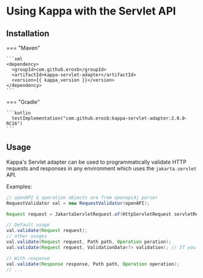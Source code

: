 # Using Kappa with the Servlet API

## Installation


=== "Maven"

    ```xml
    <dependency>
      <groupId>com.github.erosb</groupId>
      <artifactId>kappa-servlet-adapter</artifactId>
      <version>{{ kappa_version }}</version>
    </dependency>
    ```

=== "Gradle"

    ```kotlin
      testImplementation("com.github.erosb:kappa-servlet-adapter:2.0.0-RC16")
    ```

## Usage

Kappa's Servlet adapter can be used to programmatically validate HTTP requests and responses
in any environment which uses the `jakarta.servlet` API.

Examples:
```java
// openAPI & operation objects are from openapi4j parser
RequestValidator val = new RequestValidator(openAPI);

Request request = JakartaServletRequest.of(HttpServletRequest servletRequest);

// Default usage
val.validate(Request request);
// other usages
val.validate(Request request, Path path, Operation peration);
val.validate(Request request, ValidationData<?> validation); // If you need to get back info/warn content

// With response
val.validate(Response response, Path path, Operation operation);
// ...

```

